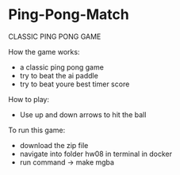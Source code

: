 # Ping-Pong-Match
CLASSIC  PING PONG GAME

How the game works:
- a classic ping pong game
- try to beat the ai paddle
- try to beat youre best timer score


How to play:
- Use up and down arrows to hit the ball 


To run this game:
- download the zip file
- navigate into folder hw08 in terminal in docker
- run command ->  make mgba
